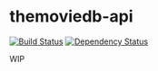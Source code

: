 # themoviedb-api

[![Build Status](https://travis-ci.org/18Months/tmdb.svg?branch=master)](https://travis-ci.org/18Months/tmdb)
[![Dependency Status](https://gemnasium.com/18Months/tmdb.svg)](https://gemnasium.com/18Months/tmdb)

WIP
